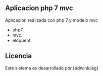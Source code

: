 ## Aplicacion php 7 mvc

Aplicacion realizada con php 7 y modelo mvc

- php7.
- mvc.
- eloquent.


## Licencia

Este sistema es desarrollado por [edwinluisg]
